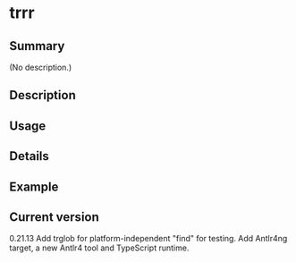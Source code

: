 # trrr

## Summary

(No description.)

## Description

## Usage

## Details

## Example

## Current version

0.21.13 Add trglob for platform-independent "find" for testing. Add Antlr4ng target, a new Antlr4 tool and TypeScript runtime.
